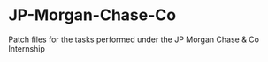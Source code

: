 # JP-Morgan-Chase-Co
Patch files for the tasks performed under the JP Morgan Chase &amp; Co Internship

